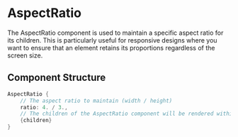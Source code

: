 # AspectRatio

The AspectRatio component is used to maintain a specific aspect ratio for its children. This is particularly useful for responsive designs where you want to ensure that an element retains its proportions regardless of the screen size.

## Component Structure

```rust
AspectRatio {
    // The aspect ratio to maintain (width / height)
    ratio: 4. / 3.,
    // The children of the AspectRatio component will be rendered within it.
    {children}
}
```
